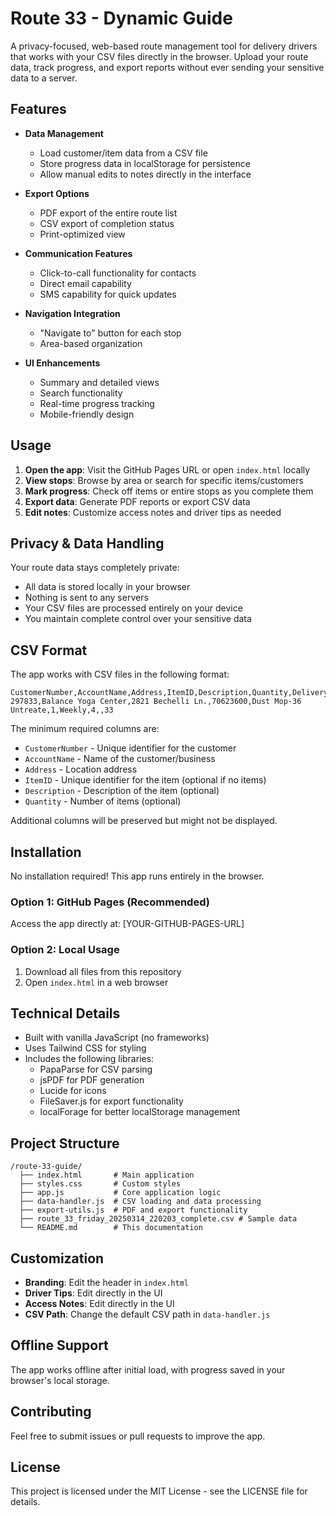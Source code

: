 # Route 33 - Dynamic Guide

A privacy-focused, web-based route management tool for delivery drivers that works with your CSV files directly in the browser. Upload your route data, track progress, and export reports without ever sending your sensitive data to a server.

## Features

- **Data Management**
  - Load customer/item data from a CSV file
  - Store progress data in localStorage for persistence
  - Allow manual edits to notes directly in the interface

- **Export Options**
  - PDF export of the entire route list
  - CSV export of completion status
  - Print-optimized view

- **Communication Features**
  - Click-to-call functionality for contacts
  - Direct email capability
  - SMS capability for quick updates

- **Navigation Integration**
  - "Navigate to" button for each stop
  - Area-based organization

- **UI Enhancements**
  - Summary and detailed views
  - Search functionality
  - Real-time progress tracking
  - Mobile-friendly design

## Usage

1. **Open the app**: Visit the GitHub Pages URL or open `index.html` locally
2. **View stops**: Browse by area or search for specific items/customers
3. **Mark progress**: Check off items or entire stops as you complete them
4. **Export data**: Generate PDF reports or export CSV data
5. **Edit notes**: Customize access notes and driver tips as needed

## Privacy & Data Handling

Your route data stays completely private:

- All data is stored locally in your browser
- Nothing is sent to any servers
- Your CSV files are processed entirely on your device
- You maintain complete control over your sensitive data

## CSV Format

The app works with CSV files in the following format:

```
CustomerNumber,AccountName,Address,ItemID,Description,Quantity,DeliveryFrequency,DeliveryDay,Price,RouteNumber
297833,Balance Yoga Center,2821 Bechelli Ln.,70623600,Dust Mop-36 Untreate,1,Weekly,4,,33
```

The minimum required columns are:
- `CustomerNumber` - Unique identifier for the customer
- `AccountName` - Name of the customer/business
- `Address` - Location address
- `ItemID` - Unique identifier for the item (optional if no items)
- `Description` - Description of the item (optional)
- `Quantity` - Number of items (optional)

Additional columns will be preserved but might not be displayed.

## Installation

No installation required! This app runs entirely in the browser.

### Option 1: GitHub Pages (Recommended)

Access the app directly at: [YOUR-GITHUB-PAGES-URL]

### Option 2: Local Usage

1. Download all files from this repository
2. Open `index.html` in a web browser

## Technical Details

- Built with vanilla JavaScript (no frameworks)
- Uses Tailwind CSS for styling
- Includes the following libraries:
  - PapaParse for CSV parsing
  - jsPDF for PDF generation
  - Lucide for icons
  - FileSaver.js for export functionality
  - localForage for better localStorage management

## Project Structure

```
/route-33-guide/
  ├── index.html       # Main application
  ├── styles.css       # Custom styles
  ├── app.js           # Core application logic
  ├── data-handler.js  # CSV loading and data processing
  ├── export-utils.js  # PDF and export functionality
  ├── route_33_friday_20250314_220203_complete.csv # Sample data
  └── README.md        # This documentation
```

## Customization

- **Branding**: Edit the header in `index.html`
- **Driver Tips**: Edit directly in the UI
- **Access Notes**: Edit directly in the UI
- **CSV Path**: Change the default CSV path in `data-handler.js`

## Offline Support

The app works offline after initial load, with progress saved in your browser's local storage.

## Contributing

Feel free to submit issues or pull requests to improve the app.

## License

This project is licensed under the MIT License - see the LICENSE file for details.
